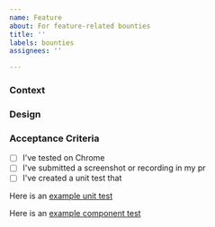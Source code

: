 ```yaml
---
name: Feature
about: For feature-related bounties
title: ''
labels: bounties
assignees: ''

---
```


### Context

### Design

### Acceptance Criteria
- [ ] I've tested on Chrome
- [ ] I've submitted a screenshot or recording in my pr
- [ ] I've created a unit test that 

Here is an [example unit test](https://github.com/stakwork/sphinx-tribes/blob/master/frontend/app/src/helpers/__test__/helpers.spec.ts)

Here is an [example component test](https://github.com/stakwork/sphinx-tribes/blob/9310f49b3b17a51992dada932f4298eb9eba15ff/frontend/app/src/people/widgetViews/__tests__/AboutView.spec.tsx)
